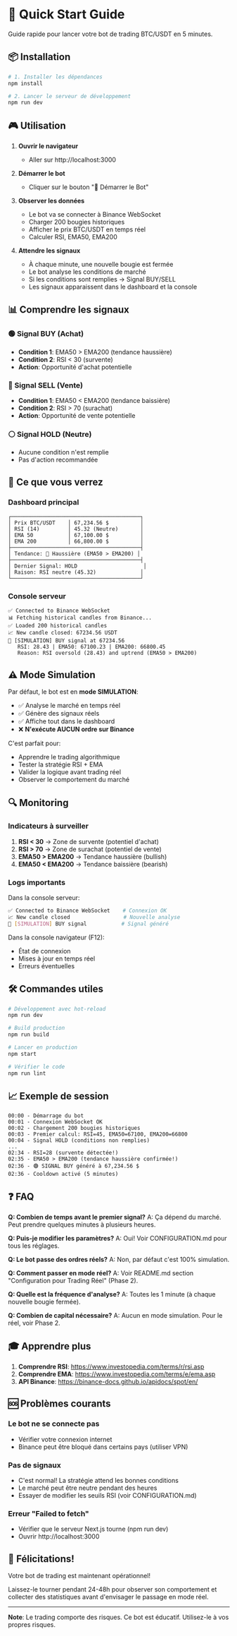 # 🚀 Quick Start Guide

Guide rapide pour lancer votre bot de trading BTC/USDT en 5 minutes.

## 📦 Installation

```bash
# 1. Installer les dépendances
npm install

# 2. Lancer le serveur de développement
npm run dev
```

## 🎮 Utilisation

1. **Ouvrir le navigateur**
   - Aller sur http://localhost:3000

2. **Démarrer le bot**
   - Cliquer sur le bouton "🚀 Démarrer le Bot"

3. **Observer les données**
   - Le bot va se connecter à Binance WebSocket
   - Charger 200 bougies historiques
   - Afficher le prix BTC/USDT en temps réel
   - Calculer RSI, EMA50, EMA200

4. **Attendre les signaux**
   - À chaque minute, une nouvelle bougie est fermée
   - Le bot analyse les conditions de marché
   - Si les conditions sont remplies → Signal BUY/SELL
   - Les signaux apparaissent dans le dashboard et la console

## 📊 Comprendre les signaux

### 🟢 Signal BUY (Achat)
- **Condition 1**: EMA50 > EMA200 (tendance haussière)
- **Condition 2**: RSI < 30 (survente)
- **Action**: Opportunité d'achat potentielle

### 🔴 Signal SELL (Vente)
- **Condition 1**: EMA50 < EMA200 (tendance baissière)
- **Condition 2**: RSI > 70 (surachat)
- **Action**: Opportunité de vente potentielle

### ⚪ Signal HOLD (Neutre)
- Aucune condition n'est remplie
- Pas d'action recommandée

## 🎯 Ce que vous verrez

### Dashboard principal
```
┌─────────────────────────────────────────┐
│ Prix BTC/USDT    │ 67,234.56 $          │
│ RSI (14)         │ 45.32 (Neutre)       │
│ EMA 50           │ 67,100.00 $          │
│ EMA 200          │ 66,800.00 $          │
├─────────────────────────────────────────┤
│ Tendance: 🚀 Haussière (EMA50 > EMA200) │
├─────────────────────────────────────────┤
│ Dernier Signal: HOLD                     │
│ Raison: RSI neutre (45.32)              │
└─────────────────────────────────────────┘
```

### Console serveur
```
✅ Connected to Binance WebSocket
📊 Fetching historical candles from Binance...
✅ Loaded 200 historical candles
📈 New candle closed: 67234.56 USDT
🔔 [SIMULATION] BUY signal at 67234.56
   RSI: 28.43 | EMA50: 67100.23 | EMA200: 66800.45
   Reason: RSI oversold (28.43) and uptrend (EMA50 > EMA200)
```

## ⚠️ Mode Simulation

Par défaut, le bot est en **mode SIMULATION**:
- ✅ Analyse le marché en temps réel
- ✅ Génère des signaux réels
- ✅ Affiche tout dans le dashboard
- ❌ **N'exécute AUCUN ordre sur Binance**

C'est parfait pour:
- Apprendre le trading algorithmique
- Tester la stratégie RSI + EMA
- Valider la logique avant trading réel
- Observer le comportement du marché

## 🔍 Monitoring

### Indicateurs à surveiller

1. **RSI < 30** → Zone de survente (potentiel d'achat)
2. **RSI > 70** → Zone de surachat (potentiel de vente)
3. **EMA50 > EMA200** → Tendance haussière (bullish)
4. **EMA50 < EMA200** → Tendance baissière (bearish)

### Logs importants

Dans la console serveur:
```bash
✅ Connected to Binance WebSocket    # Connexion OK
📈 New candle closed                 # Nouvelle analyse
🔔 [SIMULATION] BUY signal           # Signal généré
```

Dans la console navigateur (F12):
- État de connexion
- Mises à jour en temps réel
- Erreurs éventuelles

## 🛠️ Commandes utiles

```bash
# Développement avec hot-reload
npm run dev

# Build production
npm run build

# Lancer en production
npm start

# Vérifier le code
npm run lint
```

## 📈 Exemple de session

```
00:00 - Démarrage du bot
00:01 - Connexion WebSocket OK
00:02 - Chargement 200 bougies historiques
00:03 - Premier calcul: RSI=45, EMA50=67100, EMA200=66800
00:04 - Signal HOLD (conditions non remplies)
...
02:34 - RSI=28 (survente détectée!)
02:35 - EMA50 > EMA200 (tendance haussière confirmée!)
02:36 - 🟢 SIGNAL BUY généré à 67,234.56 $
02:36 - Cooldown activé (5 minutes)
```

## ❓ FAQ

**Q: Combien de temps avant le premier signal?**
A: Ça dépend du marché. Peut prendre quelques minutes à plusieurs heures.

**Q: Puis-je modifier les paramètres?**
A: Oui! Voir CONFIGURATION.md pour tous les réglages.

**Q: Le bot passe des ordres réels?**
A: Non, par défaut c'est 100% simulation.

**Q: Comment passer en mode réel?**
A: Voir README.md section "Configuration pour Trading Réel" (Phase 2).

**Q: Quelle est la fréquence d'analyse?**
A: Toutes les 1 minute (à chaque nouvelle bougie fermée).

**Q: Combien de capital nécessaire?**
A: Aucun en mode simulation. Pour le réel, voir Phase 2.

## 🎓 Apprendre plus

1. **Comprendre RSI**: https://www.investopedia.com/terms/r/rsi.asp
2. **Comprendre EMA**: https://www.investopedia.com/terms/e/ema.asp
3. **API Binance**: https://binance-docs.github.io/apidocs/spot/en/

## 🆘 Problèmes courants

### Le bot ne se connecte pas
- Vérifier votre connexion internet
- Binance peut être bloqué dans certains pays (utiliser VPN)

### Pas de signaux
- C'est normal! La stratégie attend les bonnes conditions
- Le marché peut être neutre pendant des heures
- Essayer de modifier les seuils RSI (voir CONFIGURATION.md)

### Erreur "Failed to fetch"
- Vérifier que le serveur Next.js tourne (npm run dev)
- Ouvrir http://localhost:3000

## 🎉 Félicitations!

Votre bot de trading est maintenant opérationnel! 

Laissez-le tourner pendant 24-48h pour observer son comportement et collecter des statistiques avant d'envisager le passage en mode réel.

---

**Note**: Le trading comporte des risques. Ce bot est éducatif. Utilisez-le à vos propres risques.

